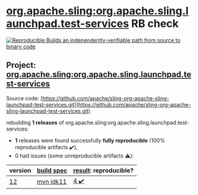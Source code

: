 [org.apache.sling:org.apache.sling.launchpad.test-services](https://search.maven.org/artifact/org.apache.sling/org.apache.sling.launchpad.test-services/) RB check
=======

[![Reproducible Builds](https://reproducible-builds.org/images/logos/rb.svg) an independently-verifiable path from source to binary code](https://reproducible-builds.org/)

## Project: [org.apache.sling:org.apache.sling.launchpad.test-services](https://search.maven.org/artifact/org.apache.sling/org.apache.sling.launchpad.test-services/)

Source code: [https://github.com/apache/sling-org-apache-sling-launchpad-test-services.git](https://github.com/apache/sling-org-apache-sling-launchpad-test-services.git)

rebuilding **1 releases** of org.apache.sling:org.apache.sling.launchpad.test-services:
- **1** releases were found successfully **fully reproducible** (100% reproducible artifacts :heavy_check_mark:),
- 0 had issues (some unreproducible artifacts :warning:):

| version | [build spec](BUILDSPEC.md) | [result](https://reproducible-builds.org/docs/jvm/): reproducible? |
| -- | --------- | ------ |
| [12](https://search.maven.org/artifact/org.apache.sling/org.apache.sling.launchpad.test-services/12/pom) | [mvn jdk11](org.apache.sling.launchpad.test-services-12.buildspec) | [4 :heavy_check_mark: ](org.apache.sling.launchpad.test-services-12.buildcompare) |
